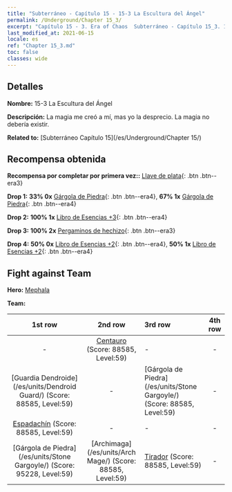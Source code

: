 ```yaml
---
title: "Subterráneo - Capítulo 15 - 15-3 La Escultura del Ángel"
permalink: /Underground/Chapter 15_3/
excerpt: "Capítulo 15 - 3. Era of Chaos  Subterráneo - Capítulo 15_3. 15-3 La Escultura del Ángel"
last_modified_at: 2021-06-15
locale: es
ref: "Chapter 15_3.md"
toc: false
classes: wide
---
```


## Detalles

 **Nombre:** 15-3 La Escultura del Ángel

 **Descripción:** La magia me creó a mí, mas yo la desprecio. La magia no debería existir.

 **Related to:** [Subterráneo Capítulo 15](/es/Underground/Chapter 15/)

## Recompensa obtenida

 **Recompensa por completar por primera vez::** [Llave de plata](/ItemsES/con_693/){: .btn .btn--era3}

 **Drop 1:** **33% 0x** [Gárgola de Piedra](/ItemsES/unt_236/){: .btn .btn--era4}, **67% 1x** [Gárgola de Piedra](/ItemsES/unt_236/){: .btn .btn--era4}

 **Drop 2:** **100% 1x** [Libro de Esencias +3](/ItemsES/mat_60/){: .btn .btn--era4}

 **Drop 3:** **100% 2x** [Pergaminos de hechizo](/ItemsES/con_694/){: .btn .btn--era3}

 **Drop 4:** **50% 0x** [Libro de Esencias +2](/ItemsES/mat_53/){: .btn .btn--era4}, **50% 1x** [Libro de Esencias +2](/ItemsES/mat_53/){: .btn .btn--era4}


## Fight against Team
 **Hero:** [Mephala](/es/heroes/Mephala/)

 **Team:**


  | 1st row | 2nd row | 3rd row | 4th row |
  |:----:|:----:|:----|:----:|
  | - | [Centauro](/es/units/Centaur/) (Score: 88585, Level:59)  | - | - |
  | [Guardia Dendroide](/es/units/Dendroid Guard/) (Score: 88585, Level:59)  | - | [Gárgola de Piedra](/es/units/Stone Gargoyle/) (Score: 88585, Level:59)  | - |
  | [Espadachín](/es/units/Swordsman/) (Score: 88585, Level:59)  | - | - | - |
  | [Gárgola de Piedra](/es/units/Stone Gargoyle/) (Score: 95228, Level:59)  | [Archimaga](/es/units/Arch Mage/) (Score: 88585, Level:59)  | [Tirador](/es/units/Sharpshooter/) (Score: 88585, Level:59)  | - |


